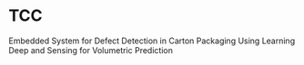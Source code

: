 # TCC
Embedded System for Defect Detection in Carton Packaging Using Learning Deep and Sensing for Volumetric Prediction
